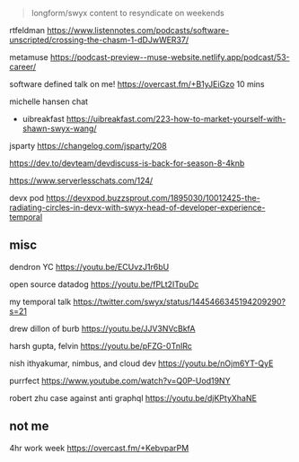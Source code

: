> longform/swyx content to resyndicate  on weekends


rtfeldman https://www.listennotes.com/podcasts/software-unscripted/crossing-the-chasm-1-dDJwWER37/ 
 
 
metamuse https://podcast-preview--muse-website.netlify.app/podcast/53-career/

software defined talk on me! https://overcast.fm/+B1yJEiGzo 10 mins

michelle hansen chat

- uibreakfast https://uibreakfast.com/223-how-to-market-yourself-with-shawn-swyx-wang/

jsparty https://changelog.com/jsparty/208

https://dev.to/devteam/devdiscuss-is-back-for-season-8-4knb

https://www.serverlesschats.com/124/

devx pod https://devxpod.buzzsprout.com/1895030/10012425-the-radiating-circles-in-devx-with-swyx-head-of-developer-experience-temporal

## misc

dendron YC https://youtu.be/ECUvzJ1r6bU

open source datadog https://youtu.be/fPLt2ITpuDc

my temporal talk https://twitter.com/swyx/status/1445466345194209290?s=21


drew dillon of burb https://youtu.be/JJV3NVcBkfA

harsh gupta, felvin https://youtu.be/pFZG-0TnIRc


nish ithyakumar, nimbus, and cloud dev https://youtu.be/nOjm6YT-QyE

purrfect https://www.youtube.com/watch?v=Q0P-Uod19NY

robert zhu case against anti graphql https://youtu.be/djKPtyXhaNE

## not me

4hr work week https://overcast.fm/+KebvparPM
